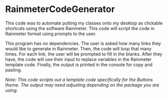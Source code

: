 # RainmeterCodeGenerator
This code was to automate putting my classes onto my desktop as clickable shortcuts using the software Rainmeter. This code will script the code in Rainmeter format using prompts to the user.

This program has no dependencies. The user is asked how many links they would like to generate in Rainmeter. Then, the code will loop that many times. For each link, the user will be prompted to fill in the blanks. After they have, the code will use their input to replace variables in the Rainmeter template code. Finally, the output is printed in the console for copy and pasting.

*Note: This code scripts out a template code specifically for the Buttons theme. The output may need adjusting depending on the package you are using.*
